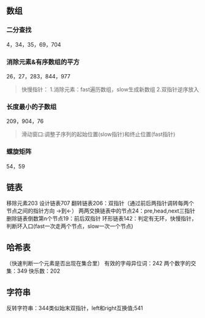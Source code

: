 ## 数组
### 二分查找
4，34，35，69，704
### 消除元素&有序数组的平方
26，27，283，844，977
>快慢指针：
1.消除元素：fast遍历数组，slow生成新数组
2.双指针逆序放入
### 长度最小的子数组
209，904，76
>滑动窗口:调整子序列的起始位置(slow指针)和终止位置(fast指针)
### 螺旋矩阵
54，59

## 链表
移除元素203
设计链表707
翻转链表206：双指针（通过前后两指针调转每两个节点之间的指针方向 ->到<-）
两两交换链表中的节点24：pre,head,next三指针
删除链表倒数第n个节点19：前后双指针
环形链表142：判定有无环，快慢指针，判断环入口(fast一次走两个节点，slow一次一个节点)

## 哈希表
（快速判断一个元素是否出现在集合里）
有效的字母异位词：242
两个数字的交集：349
快乐数：202

## 字符串
反转字符串：344类似始末双指针，left和right互换值;541